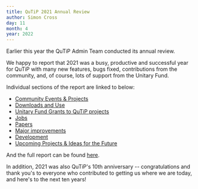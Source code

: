 ```yaml
---
title: QuTiP 2021 Annual Review
author: Simon Cross
day: 11
month: 4
year: 2022
---
```


Earlier this year the QuTiP Admin Team conducted its annual review.

We happy to report that 2021 was a busy, productive and successful year for QuTiP with many new features, bugs fixed, contributions from the community, and, of course, lots of support from the Unitary Fund.

Individual sections of the report are linked to below:

- [Community Events & Projects](https://github.com/qutip/governance/blob/main/annual-reports/report-2021.md#community-events-and-projects)
- [Downloads and Use](https://github.com/qutip/governance/blob/main/annual-reports/report-2021.md#downloads-and-use)
- [Unitary Fund Grants to QuTiP projects](https://github.com/qutip/governance/blob/main/annual-reports/report-2021.md#unitary-fund-support)
- [Jobs](https://github.com/qutip/governance/blob/main/annual-reports/report-2021.md#jobs)
- [Papers](https://github.com/qutip/governance/blob/main/annual-reports/report-2021.md#papers)
- [Major improvements](https://github.com/qutip/governance/blob/main/annual-reports/report-2021.md#major-improvements)
- [Development](https://github.com/qutip/governance/blob/main/annual-reports/report-2021.md#development)
- [Upcoming Projects & Ideas for the Future](https://github.com/qutip/governance/blob/main/annual-reports/report-2021.md#upcoming-projects-ideas-for-the-future)

And the full report can be found [here](https://github.com/qutip/governance/blob/main/annual-reports/report-2021.md).

In addition, 2021 was also QuTiP's 10th anniversary -- congratulations and thank you's to everyone who contributed to getting us where we are today, and here's to the next ten years!